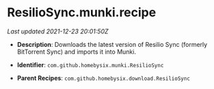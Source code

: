 # ResilioSync.munki.recipe

_Last updated 2021-12-23 20:01:50Z_

- **Description**: Downloads the latest version of Resilio Sync (formerly BitTorrent Sync) and imports it into Munki.

- **Identifier**: `com.github.homebysix.munki.ResilioSync`

- **Parent Recipes**: `com.github.homebysix.download.ResilioSync`
